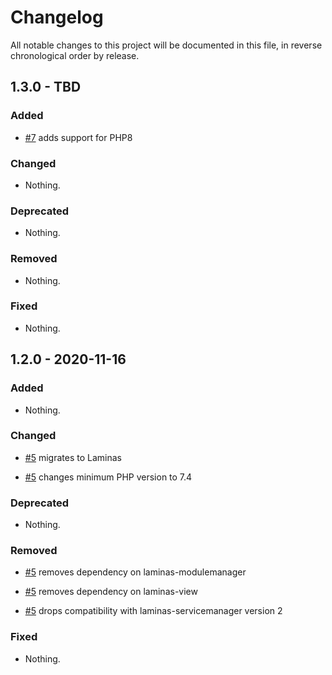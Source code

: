 # Changelog

All notable changes to this project will be documented in this file, in reverse chronological order by release.

## 1.3.0 - TBD

### Added

- [#7](https://github.com/MidnightDesign/midnight-permissions-module/pull/7) adds support for PHP8

### Changed

- Nothing.

### Deprecated

- Nothing.

### Removed

- Nothing.

### Fixed

- Nothing.

## 1.2.0 - 2020-11-16

### Added

- Nothing.

### Changed

- [#5](https://github.com/MidnightDesign/midnight-permissions-module/pull/5) migrates to Laminas

- [#5](https://github.com/MidnightDesign/midnight-permissions-module/pull/5) changes minimum PHP version to 7.4

### Deprecated

- Nothing.

### Removed

- [#5](https://github.com/MidnightDesign/midnight-permissions-module/pull/5) removes dependency on laminas-modulemanager

- [#5](https://github.com/MidnightDesign/midnight-permissions-module/pull/5) removes dependency on laminas-view

- [#5](https://github.com/MidnightDesign/midnight-permissions-module/pull/5) drops compatibility with laminas-servicemanager version 2

### Fixed

- Nothing.
